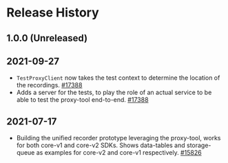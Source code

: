 # Release History

## 1.0.0 (Unreleased)

## 2021-09-27

- `TestProxyClient` now takes the test context to determine the location of the recordings. [#17388](https://github.com/Azure/azure-sdk-for-js/pull/17388)
- Adds a server for the tests, to play the role of an actual service to be able to test the proxy-tool end-to-end.
  [#17388](https://github.com/Azure/azure-sdk-for-js/pull/17388)

## 2021-07-17

- Building the unified recorder prototype leveraging the proxy-tool, works for both core-v1 and core-v2 SDKs. Shows data-tables and storage-queue as examples for core-v2 and core-v1 respectively.
  [#15826](https://github.com/Azure/azure-sdk-for-js/pull/15826)
